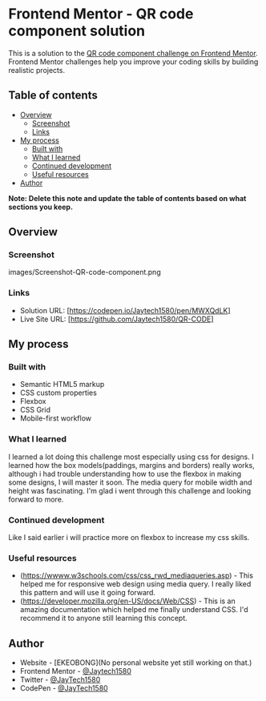 # Frontend Mentor - QR code component solution

This is a solution to the [QR code component challenge on Frontend Mentor](https://www.frontendmentor.io/challenges/qr-code-component-iux_sIO_H). Frontend Mentor challenges help you improve your coding skills by building realistic projects. 

## Table of contents

- [Overview](#overview)
  - [Screenshot](#screenshot)
  - [Links](#links)
- [My process](#my-process)
  - [Built with](#built-with)
  - [What I learned](#what-i-learned)
  - [Continued development](#continued-development)
  - [Useful resources](#useful-resources)
- [Author](#author)

**Note: Delete this note and update the table of contents based on what sections you keep.**

## Overview

### Screenshot

images/Screenshot-QR-code-component.png

### Links

- Solution URL: [https://codepen.io/Jaytech1580/pen/MWXQdLK]
- Live Site URL: [https://github.com/Jaytech1580/QR-CODE]

## My process

### Built with

- Semantic HTML5 markup
- CSS custom properties
- Flexbox
- CSS Grid
- Mobile-first workflow

### What I learned

I learned a lot doing this challenge most especially using css for designs. I learned how the box models(paddings, margins and borders) really works, although i had trouble understanding how to use the flexbox in making some designs, I will master it soon. The media query for mobile width and height was fascinating. I'm glad i went through this challenge and looking forward to more.

### Continued development
Like I said earlier i will practice more on flexbox to increase my css skills.

### Useful resources

- (https://wwww.w3schools.com/css/css_rwd_mediaqueries.asp) - This helped me for responsive web design using media query. I really liked this pattern and will use it going forward.
- (https://developer.mozilla.org/en-US/docs/Web/CSS) - This is an amazing documentation which helped me finally understand CSS. I'd recommend it to anyone still learning this concept.

## Author

- Website - [EKEOBONG](No personal website yet still working on that.)
- Frontend Mentor - [@Jaytech1580](https://www.frontendmentor.io/profile/Jaytech1580)
- Twitter - [@JayTech1580](https://www.twitter.com/jaytech1580)
- CodePen - [@JayTech1580](https://codepen.io/your-work/)


